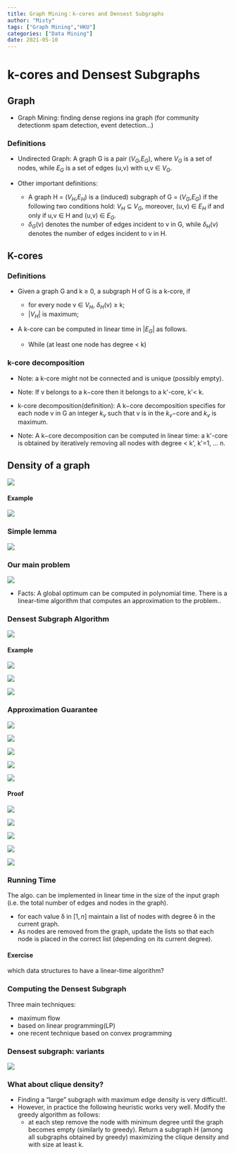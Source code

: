 ```yaml
---
title: Graph Mining：k-cores and Densest Subgraphs
author: "Misty"
tags: ["Graph Mining","HKU"]
categories: ["Data Mining"]
date: 2021-05-10
---
```


# k-cores and Densest Subgraphs

## Graph

* Graph Mining: finding dense regions ina graph (for community detectionm spam detection, event detection...)

### Definitions

* Undirected Graph: A graph G is a pair ($V_G$,$E_G$), where $V_G$ is a set of nodes, while $E_G$ is a set of edges (u,v) with u,v ∈ $V_G$.

* Other important definitions:
    * A graph H = ($V_H$,$E_H$) is a (induced) subgraph of G = ($V_G$,$E_G$) if the following two conditions hold: $V_H$ ⊆ $V_G$, moreover, (u,v) ∈ $E_H$ if and only if u,v ∈ H and (u,v) ∈ $E_G$.
    * $δ_G$(v) denotes the number of edges incident to v in G, while $δ_H$(v) denotes the number of edges incident to v in H.

## K-cores

### Definitions

* Given a graph G and k ≥ 0, a subgraph H of G is a k-core, if 
    * for every node v ∈ $V_H$, $δ_H$(v) ≥ k;
    * |$V_H$| is maximum;

* A k-core can be computed in linear time in |$E_G$| as follows.
    * While (at least one node has degree < k)

### k-core decomposition

* Note: a k-core might not be connected and is unique (possibly empty). 
* Note: If v belongs to a k−core then it belongs to a k'-core, k'< k.

* k-core decomposition(definition): A k−core decomposition specifies for each node v in G an integer $k_v$ such that v is in the $k_v$−core and $k_v$ is maximum.

* Note: A k−core decomposition can be computed in linear time: a k'-core is obtained by iteratively removing all nodes with degree < k', k'=1, ... n.

## Density of a graph

![](https://raw.githubusercontent.com/M1styDay/image_hosting/master/hugo_images/20210514020345.png)

#### Example

![](https://raw.githubusercontent.com/M1styDay/image_hosting/master/hugo_images/20210514020703.png)

### Simple lemma

![](https://raw.githubusercontent.com/M1styDay/image_hosting/master/hugo_images/20210515102929.png)

### Our main problem

![](https://raw.githubusercontent.com/M1styDay/image_hosting/master/hugo_images/20210515103051.png)

* Facts: A global optimum can be computed in polynomial time. There is a linear-time algorithm that computes an approximation to the problem..

### Densest Subgraph Algorithm

![](https://raw.githubusercontent.com/M1styDay/image_hosting/master/hugo_images/20210515103156.png)

#### Example

![](https://raw.githubusercontent.com/M1styDay/image_hosting/master/hugo_images/20210515103646.png)

![](https://raw.githubusercontent.com/M1styDay/image_hosting/master/hugo_images/20210515103702.png)

![](https://raw.githubusercontent.com/M1styDay/image_hosting/master/hugo_images/20210515103719.png)

### Approximation Guarantee

![](https://raw.githubusercontent.com/M1styDay/image_hosting/master/hugo_images/20210515103805.png)

![](https://raw.githubusercontent.com/M1styDay/image_hosting/master/hugo_images/20210515104039.png)

![](https://raw.githubusercontent.com/M1styDay/image_hosting/master/hugo_images/20210515104054.png)

![](https://raw.githubusercontent.com/M1styDay/image_hosting/master/hugo_images/20210515104108.png)

![](https://raw.githubusercontent.com/M1styDay/image_hosting/master/hugo_images/20210515104359.png)

#### Proof

![](https://raw.githubusercontent.com/M1styDay/image_hosting/master/hugo_images/20210515104457.png)

![](https://raw.githubusercontent.com/M1styDay/image_hosting/master/hugo_images/20210515104519.png)

![](https://raw.githubusercontent.com/M1styDay/image_hosting/master/hugo_images/20210515104531.png)

![](https://raw.githubusercontent.com/M1styDay/image_hosting/master/hugo_images/20210515104548.png)

![](https://raw.githubusercontent.com/M1styDay/image_hosting/master/hugo_images/20210515104602.png)

### Running Time

The algo. can be implemented in linear time in the size of the input graph (i.e. the total number of edges and nodes in the graph).
* for each value δ in $[1, n]$ maintain a list of nodes with degree δ in the current graph.
* As nodes are removed from the graph, update the lists so that each node is placed in the correct list (depending on its current degree).

#### Exercise

which data structures to have a linear-time algorithm?

### Computing the Densest Subgraph

Three main techniques:
* maximum flow
* based on linear programming(LP)
* one recent technique based on convex programming

### Densest subgraph: variants

![](https://raw.githubusercontent.com/M1styDay/image_hosting/master/hugo_images/20210515104921.png)


### What about clique density?

* Finding a “large” subgraph with maximum edge density is very difficult!.
* However, in practice the following heuristic works very well. Modify the greedy algorithm as follows:
    * at each step remove the node with minimum degree until the graph becomes empty (similarly to greedy). Return a subgraph H (among all subgraphs obtained by greedy) maximizing the clique density and with size at least k.

 